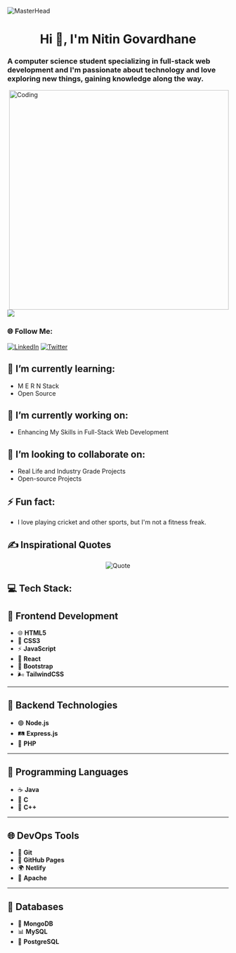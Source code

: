 ![MasterHead](GitHub.svg)
<h1 align="center">Hi 👋, I'm Nitin Govardhane</h1>
<h3 align="left">A computer science student specializing in full-stack web development and I'm passionate about technology and love exploring new things, gaining knowledge along the way.</h3>
<img align="right" alt="Coding" width="500" src="https://camo.githubusercontent.com/0269a14e7cd538be31627954fcf6cd73f032ab406ad93b9f0340b738c26179a8/68747470733a2f2f63646e612e61727473746174696f6e2e636f6d2f702f6173736574732f696d616765732f696d616765732f3033352f3639332f3635362f6f726967696e616c2f6777796e6574682d62616c7563696f2d68656c6c6f2d776f726c642e6769663f31363135363432383737">

[![](https://visitcount.itsvg.in/api?id=GovardhaneNitin&icon=2&color=6)](https://visitcount.itsvg.in)

### 🌐 Follow Me:
[![LinkedIn](https://img.shields.io/badge/LinkedIn-%230077B5.svg?logo=linkedin&logoColor=white)](https://linkedin.com/in/nitingovardhane) [![Twitter](https://img.shields.io/badge/Twitter-%231DA1F2.svg?logo=Twitter&logoColor=white)](https://twitter.com/@blackhawk_vk18) 

## 🌱 I’m currently learning:

- M E R N Stack
- Open Source

## 🔭 I’m currently working on:

- Enhancing My Skills in Full-Stack Web Development

## 👯 I’m looking to collaborate on:

- Real Life and Industry Grade Projects
- Open-source Projects

## ⚡ Fun fact:
- I love playing cricket and other sports, but I'm not a fitness freak.

## ✍️ Inspirational Quotes
<p align="center">
  <img src="https://quotes-github-readme.vercel.app/api?type=horizontal&theme=tokyonight" alt="Quote">
</p>

## 💻 Tech Stack:

## 🎨 **Frontend Development**
- 🌐 **HTML5**
- 🎨 **CSS3**
- ⚡ **JavaScript**
- 🔄 **React**
- 📐 **Bootstrap**
- 🌬️ **TailwindCSS**

---

## 🔧 **Backend Technologies**
- 🟢 **Node.js**
- 🛤️ **Express.js**
- 🐘 **PHP**

---

## 📜 **Programming Languages**
- ☕ **Java**
- 📘 **C**
- 📗 **C++**

---

## 🌐 **DevOps Tools**
- 🌿 **Git**
- 📄 **GitHub Pages**
- 🌍 **Netlify**
- 🏹 **Apache**

---

## 💾 **Databases**
- 🍃 **MongoDB**
- 📊 **MySQL**
- 🐘 **PostgreSQL**
